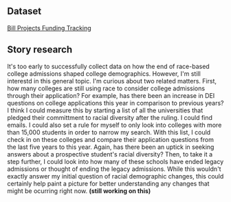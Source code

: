 ## Dataset
[Bill Projects Funding Tracking 
](https://docs.google.com/spreadsheets/d/1eC8RMnag1o92JPmAkTBS-hxNVKGZwf0epu9X-X3qaZA/edit?usp=sharing
)

## Story research
It's too early to successfully collect data on how the end of race-based college admissions shaped college demographics. However, I'm still interestd in this general topic. I'm curious about two related matters. First, how many colleges are still using race to consider college admissions through their application? For example, has there been an increase in DEI questions on college applications this year in comparison to previous years? 
I think I could measure this by starting a list of all the universities that pledged their committment to racial diversity after the ruling. I could find emails. I could also set a rule for myself to only look into colleges with more than 15,000 students in order to narrow my search. 
With this list, I could check in on these colleges and compare their application questions from the last five years to this year. Again, has there been an uptick in seeking answers about a prospective student's racial diversity? 
Then, to take it a step further, I could look into how many of these schools have ended legacy admissions or thought of ending the legacy admissions. 
While this wouldn't exactly answer my initial question of racial demographic changes, this could certainly help paint a picture for better understanding any changes that might be ocurring right now.
**(still working on this)**
